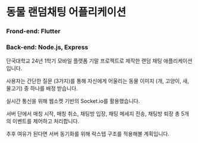 # 동물 랜덤채팅 어플리케이션

### Frond-end: Flutter    
   
### Back-end: Node.js, Express
     
단국대학교 24년 1학기 모바일 플랫폼 기말 프로젝트로 제작한 랜덤 채팅 애플리케이션 입니다.

사용자는 간단한 질문 (3가지)를 통해 자신에게 어울리는 동물 이미지 (개, 고양이, 새, 물고기) 중 하나를 배정 받습니다.

실시간 통신을 위해 웹소켓 기반의 Socket.io를 활용했습니다.

서버 단에서 매칭 시작, 매칭 취소, 채팅방 입장, 채팅 메세지 전송, 채팅방 퇴장 총 5개의 이벤트를 제어하고 처리합니다.

추후 여유가 된다면 서버 동기화를 위해 락스텝 구조를 적용해볼 계획입니다.
